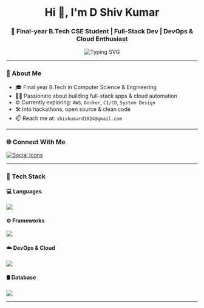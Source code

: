 <h1 align="center">Hi 👋, I'm D Shiv Kumar</h1>
<h3 align="center">🚀 Final-year B.Tech CSE Student | Full-Stack Dev | DevOps & Cloud Enthusiast</h3>

<p align="center">
  <img src="https://readme-typing-svg.demolab.com?font=Fira+Code&weight=500&pause=1000&color=00F7FF&center=true&vCenter=true&width=500&lines=Code.+Cloud.+Create.;Building+cool+full-stack+apps;Exploring+DevOps+%F0%9F%9A%80" alt="Typing SVG" />
</p>

---

### 🧠 About Me

- 🎓 Final year B.Tech in Computer Science & Engineering  
- 👨‍💻 Passionate about building full-stack apps & cloud automation  
- ⚙️ Currently exploring: `AWS`, `Docker`, `CI/CD`, `System Design`  
- 🛠️ Into hackathons, open source & clean code  
- 📫 Reach me at: `shivkumard1824@gmail.com`  

---

### 🌐 Connect With Me

<p align="left">
<a href="https://www.linkedin.com/in/shivkumard/" target="_blank">
<img src="https://skillicons.dev/icons?i=linkedin,twitter,instagram,gmail" alt="Social Icons" />
</a>
</p>

---

### 🧰 Tech Stack

#### 💻 Languages
<p align="left">
  <img src="https://skillicons.dev/icons?i=c,cpp,java,python,js,ts" />
</p>

#### ⚙️ Frameworks
<p align="left">
  <img src="https://skillicons.dev/icons?i=vite,elysia,fastapi,express,electron,nextjs" />
</p>

#### ☁️ DevOps & Cloud
<p align="left">
  <img src="https://skillicons.dev/icons?i=aws,docker,firebase,azure,netlify,vercel" />
</p>

#### 🛢️ Database
<p align="left">
  <img src="https://skillicons.dev/icons?i=mongodb,supabase,sqlite,prisma" />
</p>

---

